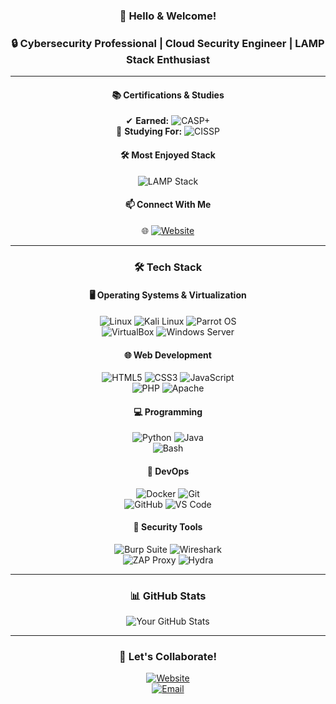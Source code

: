 <div align="center">

### 👋 Hello & Welcome!  
### 🔒 Cybersecurity Professional | Cloud Security Engineer | LAMP Stack Enthusiast  

---

#### 📚 Certifications & Studies  
✔ **Earned:** ![CASP+](https://img.shields.io/badge/CASP+-Certified-red)  
📖 **Studying For:** ![CISSP](https://img.shields.io/badge/CISSP-Studying-blue)  

#### 🛠️ Most Enjoyed Stack  
![LAMP Stack](https://img.shields.io/badge/LAMP-Linux_Apache_MySQL_PHP-orange)  

#### 📫 Connect With Me  
🌐 [![Website](https://img.shields.io/badge/Amplify_Internet_Solutions-000000?style=flat&logo=google-chrome&logoColor=white)](https://amplifyinternetsolutions.com/)  

---

### 🛠️ Tech Stack  

#### 🖥️ Operating Systems & Virtualization  
![Linux](https://img.shields.io/badge/Linux-FCC624?style=flat&logo=linux&logoColor=black)
![Kali Linux](https://img.shields.io/badge/Kali_Linux-557C94?style=flat&logo=kalilinux&logoColor=white)
![Parrot OS](https://img.shields.io/badge/Parrot_OS-000000?style=flat&logo=linux&logoColor=white)  
![VirtualBox](https://img.shields.io/badge/VirtualBox-183A61?style=flat&logo=virtualbox&logoColor=white)
![Windows Server](https://img.shields.io/badge/Windows_Server-0078D6?style=flat&logo=windows&logoColor=white)

#### 🌐 Web Development  
![HTML5](https://img.shields.io/badge/HTML5-E34F26?style=flat&logo=html5&logoColor=white)
![CSS3](https://img.shields.io/badge/CSS3-1572B6?style=flat&logo=css3&logoColor=white)
![JavaScript](https://img.shields.io/badge/JavaScript-F7DF1E?style=flat&logo=javascript&logoColor=black)  
![PHP](https://img.shields.io/badge/PHP-777BB4?style=flat&logo=php&logoColor=white)
![Apache](https://img.shields.io/badge/Apache-D22128?style=flat&logo=apache&logoColor=white)

#### 💻 Programming  
![Python](https://img.shields.io/badge/Python-3776AB?style=flat&logo=python&logoColor=white)
![Java](https://img.shields.io/badge/Java-007396?style=flat&logo=java&logoColor=white)  
![Bash](https://img.shields.io/badge/Bash-4EAA25?style=flat&logo=gnu-bash&logoColor=white)

#### 🔧 DevOps  
![Docker](https://img.shields.io/badge/Docker-2496ED?style=flat&logo=docker&logoColor=white)
![Git](https://img.shields.io/badge/Git-F05032?style=flat&logo=git&logoColor=white)  
![GitHub](https://img.shields.io/badge/GitHub-181717?style=flat&logo=github&logoColor=white)
![VS Code](https://img.shields.io/badge/VS_Code-007ACC?style=flat&logo=visual-studio-code&logoColor=white)

#### 🔐 Security Tools  
![Burp Suite](https://img.shields.io/badge/Burp_Suite-FF6633?style=flat&logo=portswigger&logoColor=white)
![Wireshark](https://img.shields.io/badge/Wireshark-1679A7?style=flat&logo=wireshark&logoColor=white)  
![ZAP Proxy](https://img.shields.io/badge/ZAP_Proxy-000000?style=flat&logo=owasp&logoColor=white)
![Hydra](https://img.shields.io/badge/Hydra-000000?style=flat&logo=linux&logoColor=white)

---

### 📊 GitHub Stats  
![Your GitHub Stats](https://github-readme-stats.vercel.app/api?username=Sunappu-Awoken&show_icons=true&theme=dark)

---

### 🚀 Let's Collaborate!  
[![Website](https://img.shields.io/badge/Visit_Website-000000?style=for-the-badge&logo=google-chrome&logoColor=white)](https://amplifyinternetsolutions.com/)  
[![Email](https://img.shields.io/badge/Contact_Me-FFFFFF?style=for-the-badge&logo=gmail&logoColor=red)](mailto:EmploymentSeeking@pm.me)

</div>
